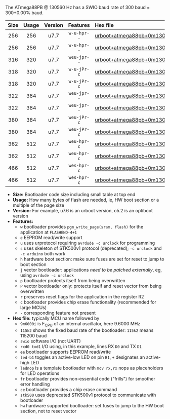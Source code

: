 The ATmega88PB @ 130560 Hz has a SWIO baud rate of 300 baud = 300+0.00% baud.

|Size|Usage|Version|Features|Hex file|
|:-:|:-:|:-:|:-:|:--|
|256|256|u7.7|`w-u-hpr--`|[urboot+atmega88pb+0m130560i++++0k3_swio_rxd0_txd1_led+b5_hw.hex](https://raw.githubusercontent.com/stefanrueger/urboot.hex/main/mcus/atmega88pb/internal_oscillator/fint+0m130560_Hz/br++++0k3_bps/urboot+atmega88pb+0m130560i++++0k3_swio_rxd0_txd1_led+b5_hw.hex)|
|256|256|u7.7|`w-u-hpr--`|[urboot+atmega88pb+0m130560i++++0k3_swio_rxd0_txd1_lednop_hw.hex](https://raw.githubusercontent.com/stefanrueger/urboot.hex/main/mcus/atmega88pb/internal_oscillator/fint+0m130560_Hz/br++++0k3_bps/urboot+atmega88pb+0m130560i++++0k3_swio_rxd0_txd1_lednop_hw.hex)|
|316|320|u7.7|`weu-jpr--`|[urboot+atmega88pb+0m130560i++++0k3_swio_rxd0_txd1_ee.hex](https://raw.githubusercontent.com/stefanrueger/urboot.hex/main/mcus/atmega88pb/internal_oscillator/fint+0m130560_Hz/br++++0k3_bps/urboot+atmega88pb+0m130560i++++0k3_swio_rxd0_txd1_ee.hex)|
|318|320|u7.7|`w-u-jPr-c`|[urboot+atmega88pb+0m130560i++++0k3_swio_rxd0_txd1_led+b5_fr_ce.hex](https://raw.githubusercontent.com/stefanrueger/urboot.hex/main/mcus/atmega88pb/internal_oscillator/fint+0m130560_Hz/br++++0k3_bps/urboot+atmega88pb+0m130560i++++0k3_swio_rxd0_txd1_led+b5_fr_ce.hex)|
|318|320|u7.7|`w-u-jPr-c`|[urboot+atmega88pb+0m130560i++++0k3_swio_rxd0_txd1_lednop_fr_ce.hex](https://raw.githubusercontent.com/stefanrueger/urboot.hex/main/mcus/atmega88pb/internal_oscillator/fint+0m130560_Hz/br++++0k3_bps/urboot+atmega88pb+0m130560i++++0k3_swio_rxd0_txd1_lednop_fr_ce.hex)|
|322|384|u7.7|`weu-jpr--`|[urboot+atmega88pb+0m130560i++++0k3_swio_rxd0_txd1_ee_led+b5.hex](https://raw.githubusercontent.com/stefanrueger/urboot.hex/main/mcus/atmega88pb/internal_oscillator/fint+0m130560_Hz/br++++0k3_bps/urboot+atmega88pb+0m130560i++++0k3_swio_rxd0_txd1_ee_led+b5.hex)|
|322|384|u7.7|`weu-jpr--`|[urboot+atmega88pb+0m130560i++++0k3_swio_rxd0_txd1_ee_lednop.hex](https://raw.githubusercontent.com/stefanrueger/urboot.hex/main/mcus/atmega88pb/internal_oscillator/fint+0m130560_Hz/br++++0k3_bps/urboot+atmega88pb+0m130560i++++0k3_swio_rxd0_txd1_ee_lednop.hex)|
|380|384|u7.7|`weu-jPr-c`|[urboot+atmega88pb+0m130560i++++0k3_swio_rxd0_txd1_ee_led+b5_fr_ce.hex](https://raw.githubusercontent.com/stefanrueger/urboot.hex/main/mcus/atmega88pb/internal_oscillator/fint+0m130560_Hz/br++++0k3_bps/urboot+atmega88pb+0m130560i++++0k3_swio_rxd0_txd1_ee_led+b5_fr_ce.hex)|
|380|384|u7.7|`weu-jPr-c`|[urboot+atmega88pb+0m130560i++++0k3_swio_rxd0_txd1_ee_lednop_fr_ce.hex](https://raw.githubusercontent.com/stefanrueger/urboot.hex/main/mcus/atmega88pb/internal_oscillator/fint+0m130560_Hz/br++++0k3_bps/urboot+atmega88pb+0m130560i++++0k3_swio_rxd0_txd1_ee_lednop_fr_ce.hex)|
|362|512|u7.7|`weu-hpr-c`|[urboot+atmega88pb+0m130560i++++0k3_swio_rxd0_txd1_ee_led+b5_fr_ce_hw.hex](https://raw.githubusercontent.com/stefanrueger/urboot.hex/main/mcus/atmega88pb/internal_oscillator/fint+0m130560_Hz/br++++0k3_bps/urboot+atmega88pb+0m130560i++++0k3_swio_rxd0_txd1_ee_led+b5_fr_ce_hw.hex)|
|362|512|u7.7|`weu-hpr-c`|[urboot+atmega88pb+0m130560i++++0k3_swio_rxd0_txd1_ee_lednop_fr_ce_hw.hex](https://raw.githubusercontent.com/stefanrueger/urboot.hex/main/mcus/atmega88pb/internal_oscillator/fint+0m130560_Hz/br++++0k3_bps/urboot+atmega88pb+0m130560i++++0k3_swio_rxd0_txd1_ee_lednop_fr_ce_hw.hex)|
|466|512|u7.7|`wes-hpr-c`|[urboot+atmega88pb+0m130560i++++0k3_swio_rxd0_txd1_ee_led+b5_fr_ce_stk500_hw.hex](https://raw.githubusercontent.com/stefanrueger/urboot.hex/main/mcus/atmega88pb/internal_oscillator/fint+0m130560_Hz/br++++0k3_bps/urboot+atmega88pb+0m130560i++++0k3_swio_rxd0_txd1_ee_led+b5_fr_ce_stk500_hw.hex)|
|466|512|u7.7|`wes-hpr-c`|[urboot+atmega88pb+0m130560i++++0k3_swio_rxd0_txd1_ee_lednop_fr_ce_stk500_hw.hex](https://raw.githubusercontent.com/stefanrueger/urboot.hex/main/mcus/atmega88pb/internal_oscillator/fint+0m130560_Hz/br++++0k3_bps/urboot+atmega88pb+0m130560i++++0k3_swio_rxd0_txd1_ee_lednop_fr_ce_stk500_hw.hex)|

- **Size:** Bootloader code size including small table at top end
- **Usage:** How many bytes of flash are needed, ie, HW boot section or a multiple of the page size
- **Version:** For example, u7.6 is an urboot version, o5.2 is an optiboot version
- **Features:**
  + `w` bootloader provides `pgm_write_page(sram, flash)` for the application at `FLASHEND-4+1`
  + `e` EEPROM read/write support
  + `u` uses urprotocol requiring `avrdude -c urclock` for programming
  + `s` uses skeleton of STK500v1 protocol (deprecated); `-c urclock` and `-c arduino` both work
  + `h` hardware boot section: make sure fuses are set for reset to jump to boot section
  + `j` vector bootloader: applications *need to be patched externally*, eg, using `avrdude -c urclock`
  + `p` bootloader protects itself from being overwritten
  + `P` vector bootloader only: protects itself and reset vector from being overwritten
  + `r` preserves reset flags for the application in the register R2
  + `c` bootloader provides chip erase functionality (recommended for large MCUs)
  + `-` corresponding feature not present
- **Hex file:** typically MCU name followed by
  + `9m6000i` is F<sub>CPU</sub> of an internal oscillator, here 9.6000 MHz
  + `115k2` shows the fixed baud rate of the bootloader: `115k2` means 115200 baud
  + `swio` software I/O (not UART)
  + `rxd0 txd1` I/O using, in this example, lines RX `D0` and TX `D1`
  + `ee` bootloader supports EEPROM read/write
  + `led-b1` toggles an active-low LED on pin `B1`, `+` designates an active-high LED
  + `lednop` is a template bootloader with `mov rx,rx` nops as placeholders for LED operations
  + `fr` bootloader provides non-essential code ("frills") for smoother error handling
  + `ce` bootloader provides a chip erase command
  + `stk500` uses deprecated STK500v1 protocol to communicate with bootloader
  + `hw` hardware supported bootloader: set fuses to jump to the HW boot section, not to reset vector
